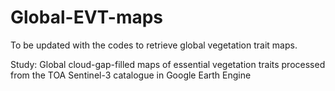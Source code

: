 # Global-EVT-maps
To be updated with the codes to retrieve global vegetation trait maps.

Study: Global cloud-gap-filled maps of essential vegetation traits processed from the TOA Sentinel-3 catalogue in Google Earth Engine
